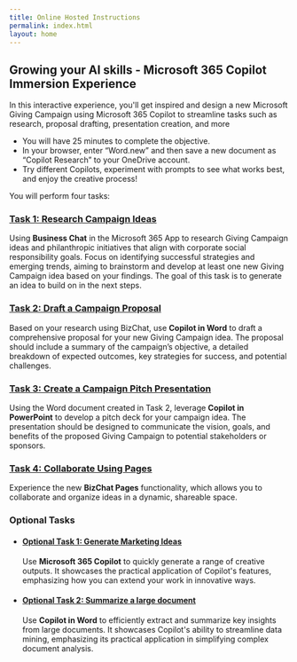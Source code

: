 ```yaml
---
title: Online Hosted Instructions
permalink: index.html
layout: home
---
```


## Growing your AI skills - Microsoft 365 Copilot Immersion Experience

In this interactive experience, you'll get inspired and design a new Microsoft Giving Campaign using Microsoft 365 Copilot to streamline tasks such as research, proposal drafting, presentation creation, and more

- You will have 25 minutes to complete the objective.
- In your browser, enter “Word.new” and then save a new document as “Copilot Research” to your OneDrive account.
- Try different Copilots, experiment with prompts to see what works best, and enjoy the creative process!

You will perform four tasks:

### [Task 1: Research Campaign Ideas](https://microsoftlearning.github.io/Microsoft-365-Copilot-Immersion-Experience/Instructions/Labs/Task_1_Research_Ideas.html)

Using **Business Chat** in the Microsoft 365 App to research Giving Campaign ideas and philanthropic initiatives that align with corporate social responsibility goals. Focus on identifying successful strategies and emerging trends, aiming to brainstorm and develop at least one new Giving Campaign idea based on your findings. The goal of this task is to generate an idea to build on in the next steps.

### [Task 2: Draft a Campaign Proposal](https://microsoftlearning.github.io/Microsoft-365-Copilot-Immersion-Experience/Instructions/Labs/Task_2_Draft_a_Program_Proposal.html)

Based on your research using BizChat, use **Copilot in Word** to draft a comprehensive proposal for your new Giving Campaign idea. The proposal should include a summary of the campaign’s objective, a detailed breakdown of expected outcomes, key strategies for success, and potential challenges.

### [Task 3: Create a Campaign Pitch Presentation](https://microsoftlearning.github.io/Microsoft-365-Copilot-Immersion-Experience/Instructions/Labs/Task_3_Create_a_Program_pitch_presentation.html)

Using the Word document created in Task 2, leverage **Copilot in PowerPoint** to develop a pitch deck for your campaign idea. The presentation should be designed to communicate the vision, goals, and benefits of the proposed Giving Campaign to potential stakeholders or sponsors.

### [Task 4: Collaborate Using Pages](https://microsoftlearning.github.io/Microsoft-365-Copilot-Immersion-Experience/Instructions/Labs/Task_4_Collaborate_Using_Pages.html)

Experience the new **BizChat Pages** functionality, which allows you to collaborate and organize ideas in a dynamic, shareable space.

### Optional Tasks

- #### [Optional Task 1: Generate Marketing Ideas](https://microsoftlearning.github.io/Microsoft-365-Copilot-Immersion-Experience/Instructions/Labs/Optional_Task_1_Create_an_image.html)

    Use **Microsoft 365 Copilot** to quickly generate a range of creative outputs. It showcases the practical application of Copilot's features, emphasizing how you can extend your work in innovative ways.

- #### [Optional Task 2: Summarize a large document](https://microsoftlearning.github.io/Microsoft-365-Copilot-Immersion-Experience/Instructions/Labs/Optional_Task_2_Data_mine_large_document.html)

    Use **Copilot in Word** to efficiently extract and summarize key insights from large documents. It showcases Copilot's ability to streamline data mining, emphasizing its practical application in simplifying complex document analysis.
